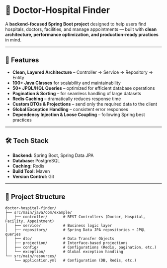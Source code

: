 # 🏥 Doctor-Hospital Finder

A **backend-focused Spring Boot project** designed to help users find hospitals, doctors, facilities, and manage appointments — built with **clean architecture, performance optimization, and production-ready practices** in mind.

---

## 🚀 Features

- **Clean, Layered Architecture** – Controller → Service → Repository → Entity  
- **100+ Java Classes** for scalability and maintainability  
- **50+ JPQL/HQL Queries** – optimized for efficient database operations  
- **Pagination & Sorting** – for seamless handling of large datasets  
- **Redis Caching** – dramatically reduces response time  
- **Custom DTOs & Projections** – send only the required data to the client  
- **Global Exception Handling** – consistent error responses  
- **Dependency Injection & Loose Coupling** – following Spring best practices  

---

## 🛠 Tech Stack

- **Backend:** Spring Boot, Spring Data JPA  
- **Database:** PostgreSQL  
- **Caching:** Redis  
- **Build Tool:** Maven  
- **Version Control:** Git  

---

## 📂 Project Structure

```plaintext
doctor-hospital-finder/
├── src/main/java/com/example/
│   ├── controller/       # REST Controllers (Doctor, Hospital, Facility, Appointment)
│   ├── service/          # Business logic layer
│   ├── repository/       # Spring Data JPA repositories + JPQL queries
│   ├── dto/              # Data Transfer Objects
│   ├── projection/       # Interface-based projections
│   ├── config/           # Configurations (Redis, pagination, etc.)
│   └── exception/        # Global exception handling
└── src/main/resources/
    └── application.yml   # Configuration (DB, Redis, etc.)
